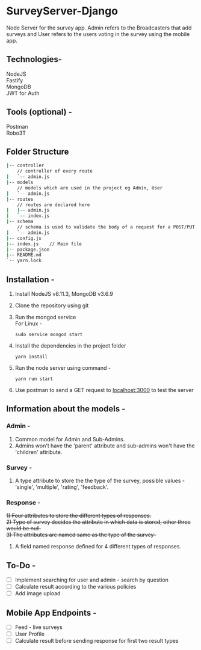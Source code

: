 # SurveyServer-Django

Node Server for the survey app. Admin refers to the Broadcasters that add surveys and User refers to the users voting in the survey using the mobile app.

## Technologies-

NodeJS  
Fastify  
MongoDB  
JWT for Auth

## Tools (optional) -

Postman  
Robo3T

## Folder Structure

```bash
|-- controller
    // controller of every route
|   `-- admin.js
|-- models
    // models which are used in the project eg Admin, User
|   `-- admin.js
|-- routes
    // routes are declared here
|   |-- admin.js
|   `-- index.js
|-- schema
    // schema is used to validate the body of a request for a POST/PUT request
|   `-- admin.js
|-- config.js
|-- index.js    // Main file
|-- package.json
|-- README.md
`-- yarn.lock
```

## Installation -

1) Install NodeJS v8.11.3, MongoDB v3.6.9
2) Clone the repository using git
3) Run the mongod service  
   For Linux -

   ```shell
   sudo service mongod start
   ```

4) Install the dependencies in the project folder

   ```shell
   yarn install
   ```

5) Run the node server using command -

    ```shell
    yarn run start
    ```

6) Use postman to send a GET request to [localhost:3000](localhost:3000) to test the server

## Information about the models -

### Admin -

1) Common model for Admin and Sub-Admins.
2) Admins won't have the 'parent' attribute and sub-admins won't have the 'children' attribute.

### Survey -

1) A type attribute to store the the type of the survey, possible values - 'single', 'multiple', 'rating', 'feedback'.

### Response -

~~1) Four attributes to store the different types of responses.~~  
~~2) Type of survey decides the attribute in which data is stored, other three would be null.~~  
~~3) The attributes are named same as the type of the survey-~~

1) A field named response defined for 4 different types of responses.

## To-Do -  

- [ ] Implement searching for user and admin - search by question
- [ ] Calculate result according to the various policies
- [ ] Add image upload

## Mobile App Endpoints -

- [ ] Feed - live surveys
- [ ] User Profile
- [ ] Calculate result before sending response for first two result types
